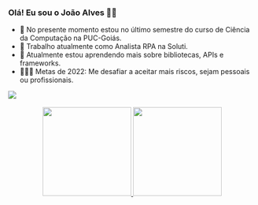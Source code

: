 ### Olá! Eu sou o João Alves 👋🏽<br>
- 📖 No presente momento estou no último semestre do curso de Ciência da Computação na PUC-Goiás.<br>
- 💼 Trabalho atualmente como Analista RPA na Soluti.<br>
- 🌱 Atualmente estou aprendendo mais sobre bibliotecas, APIs e frameworks.<br>
- 🧑🏽‍💻 Metas de 2022: Me desafiar a aceitar mais riscos, sejam pessoais ou profissionais.<br>

<div>
  <a href="https://www.linkedin.com/in/joaoauvs/" target="_blank"><img src="https://img.shields.io/badge/-LinkedIn-%230077B5?style=for-the-badge&logo=linkedin&logoColor=white"</a>
</div>

  <br>
  
<div align="center">
  <a href="https://github.com/JoaoAuvs">
  <img height="180em" src="https://github-readme-stats.vercel.app/api?username=JoaoAuvs&show_icons=true&theme=dracula&include_all_commits=true&count_private=true"/>
  <img height="180em" src="https://github-readme-stats.vercel.app/api/top-langs/?username=JoaoAuvs&layout=compact&langs_count=7&theme=dracula"/>
</div>
